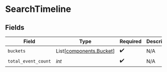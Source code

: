 # SearchTimeline


## Fields

| Field                                                    | Type                                                     | Required                                                 | Description                                              |
| -------------------------------------------------------- | -------------------------------------------------------- | -------------------------------------------------------- | -------------------------------------------------------- |
| `buckets`                                                | List[[components.Bucket](../../models/shared/bucket.md)] | :heavy_check_mark:                                       | N/A                                                      |
| `total_event_count`                                      | *int*                                                    | :heavy_check_mark:                                       | N/A                                                      |